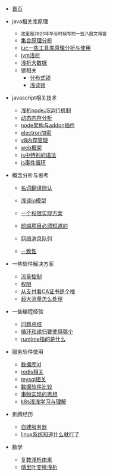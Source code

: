 <!-- _sidebar.md -->

- [首页](/home.md)
- java相关库原理
  * `这里是2023年毕业时候写的一些八股文博客`
  * [集合原理分析](/java/java集合实现原理.md)
  * [juc一些工具类原理分析与使用](/java/java多线程编程相关工具原理.md)
  * [jvm浅析](/java/jvm浅析.md)
  * [浅析大数据](/java/大数据浅析.md)
  * 锁相关
    * [分布式锁](/java/分布式锁.md)
    * [浅谈锁](/java/浅谈锁.md)
    
- javascript相关技术
  * [浅析nodeJS运行机制](/js/nodejs浅析.md)
  * [动态内存分析](/编译/动态内存分析.md)
  * [node架构与addon插件](/js/node架构.md)
  * [electron加密](/js/electron加密.md)
  * [v8内存管理](/js/v8内存管理.md)
  * [web框架](/js/nodeweb.md)
  * [js中特别的语法](/js/js特性.md)
  * [js事件循环](/js/js事件循环.md)

- 概念分析与思考
  * [名词翻译辨认](/other/名词翻译辨认.md)
  * [浅谈io模型](/java/大白话聊io模型.md)
  * [一个权限实现方案](/java/一个权限实现方案.md)
  
  * [前端项目必须知道的](/客户端/前端项目必须知道的.md)
  * [网络消息队列](/软件通信/消息队列模型.md)
  * [一致性](/软件通信/一致性.md)
  
- 一些软件解决方案
  * [流量控制](/arch/流量控制.md)
  * [权限](/database/权限.md)
  * [从支付看CA证书是个啥](/软件通信/ca证书.md)
  * [超大流量怎么处理](/arch/超大流量怎么处理.md)
- 一些编程经验
  - [问题总结](/code/issue.md)
  - [循环和递归要使用哪个](/code/循环和递归选哪个.md)
  - [runtime指的是什么](/code/runtime.md)
- 服务软件使用
  - [数据库id](/database/数据库id.md)
  - [redis相关](/database/redis相关.md)
  - [mysql相关](/database/mysql相关.md)
  - [数据软件比较](/database/数据软件比较.md)
  - [事物实现的思想](/database/事物.md)
  - [k8s浅浅学习与理解](/不成熟的/k8s.md)
- 折腾经历
  - [自建服务器](/网络与服务器/自建服务器.md)
  - [linux系统知道什么就行了](/网络与服务器/linux系统知道什么就行了.md)

- 数学
  - [复数浅析由来](/数学/复数由来浅析.md)
  - [傅里叶变换浅析](/数学/傅里叶变换.md)


